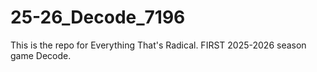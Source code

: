 # 25-26_Decode_7196
This is the repo for Everything That's Radical. FIRST 2025-2026 season game Decode.
